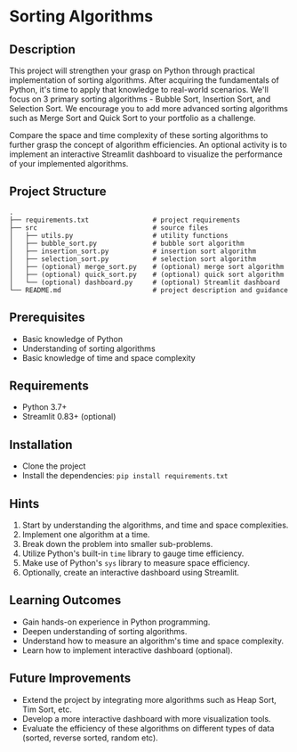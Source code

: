 # Sorting Algorithms

## Description
This project will strengthen your grasp on Python through practical implementation of sorting algorithms. After acquiring the fundamentals of Python, it's time to apply that knowledge to real-world scenarios. We'll focus on 3 primary sorting algorithms - Bubble Sort, Insertion Sort, and Selection Sort. We encourage you to add more advanced sorting algorithms such as Merge Sort and Quick Sort to your portfolio as a challenge.

Compare the space and time complexity of these sorting algorithms to further grasp the concept of algorithm efficiencies. An optional activity is to implement an interactive Streamlit dashboard to visualize the performance of your implemented algorithms.

## Project Structure
```
.
├── requirements.txt                # project requirements
├── src                             # source files
│   ├── utils.py                    # utility functions
│   ├── bubble_sort.py              # bubble sort algorithm
│   ├── insertion_sort.py           # insertion sort algorithm
│   ├── selection_sort.py           # selection sort algorithm
│   ├── (optional) merge_sort.py    # (optional) merge sort algorithm
│   ├── (optional) quick_sort.py    # (optional) quick sort algorithm
│   └── (optional) dashboard.py     # (optional) Streamlit dashboard
└── README.md                       # project description and guidance
```

## Prerequisites
- Basic knowledge of Python
- Understanding of sorting algorithms
- Basic knowledge of time and space complexity

## Requirements
- Python 3.7+
- Streamlit 0.83+ (optional)

## Installation
- Clone the project
- Install the dependencies: ```pip install requirements.txt```

## Hints
1. Start by understanding the algorithms, and time and space complexities.
2. Implement one algorithm at a time.
3. Break down the problem into smaller sub-problems.
4. Utilize Python's built-in `time` library to gauge time efficiency.
5. Make use of Python's `sys` library to measure space efficiency.
6. Optionally, create an interactive dashboard using Streamlit.

## Learning Outcomes
- Gain hands-on experience in Python programming.
- Deepen understanding of sorting algorithms.
- Understand how to measure an algorithm's time and space complexity.
- Learn how to implement interactive dashboard (optional).

## Future Improvements
- Extend the project by integrating more algorithms such as Heap Sort, Tim Sort, etc.
- Develop a more interactive dashboard with more visualization tools.
- Evaluate the efficiency of these algorithms on different types of data (sorted, reverse sorted, random etc).